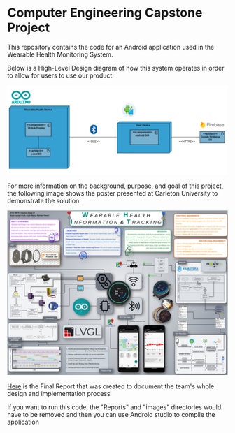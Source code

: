 # Computer Engineering Capstone Project

This repository contains the code for an Android application used in the Wearable Health Monitoring System.

Below is a High-Level Design diagram of how this system operates in order to allow for users to use our product:

![High Level Design Diagram](https://github.com/laxman-22/Capstone/blob/master/images/HLD.png)

For more information on the background, purpose, and goal of this project, the following image shows the poster presented at Carleton University to demonstrate the solution:

![Project Poster](https://github.com/laxman-22/Capstone/blob/master/images/Poster%20Image.png)

[Here](https://github.com/laxman-22/Capstone/blob/master/Reports/Final%20Report_Group%2030.pdf) is the Final Report that was created to document the team's whole design and implementation process

If you want to run this code, the "Reports" and "images" directories would have to be removed and then you can use Android studio to compile the application
